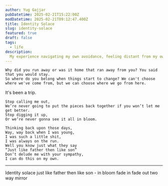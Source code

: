 ```yaml
---
author: Yug Gajjar
pubDatetime: 2025-02-21T15:22:00Z
modDatetime: 2025-02-21T09:12:47.400Z
title: Identity Solace
slug: identity-solace
featured: true
draft: false
tags:
  - life
description:
  My experience navigating my own avoidance, feeling distant from my own origins, reclaiming my name and identity.
---
```


```bazaar
Why did you run away or was it home that ran away from you? You said that you would stay.
So where do you belong when things start to change? We can't choose
where we've come from, but we can choose where we go from here.
```

It's been a trip. 

```bazaar
Stop calling me out,
We’re never going to put the pieces back together if you won’t let me get better.
Stop digging it up,
Or we’re never gonna see it all in bloom.

Thinking back upon those days,
Way, way back when I was young,
I was such a little shit,
I was always on the run.
Well you know just what they say
“Just like father then like son”
Don’t delude me with your sympathy,
I can do this on my own.
```

<hr />

Identity solace
just like father then like son - in bloom
fade in fade out
two way mirror
